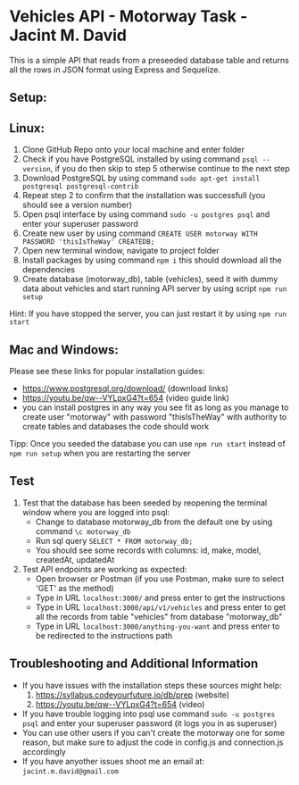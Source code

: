 # Vehicles API - Motorway Task - Jacint M. David
This is a simple API that reads from a preseeded database table and returns all the rows in JSON format using Express and Sequelize.

## Setup:

## Linux:

1. Clone GitHub Repo onto your local machine and enter folder
2. Check if you have PostgreSQL installed by using command ```psql --version```, if you do then skip to step 5 otherwise continue to the next step
3. Download PostgreSQL by using command ```sudo apt-get install postgresql postgresql-contrib```
4. Repeat step 2 to confirm that the installation was successfull (you should see a version number)
5. Open psql interface by using command ```sudo -u postgres psql``` and enter your superuser password
6. Create new user by using command ```CREATE USER motorway WITH PASSWORD 'thisIsTheWay' CREATEDB;``` 
8. Open new terminal window, navigate to project folder
9. Install packages by using command ```npm i``` this should download all the dependencies
10. Create database (motorway_db), table (vehicles), seed it with dummy data about vehicles and start running API server by using script ```npm run setup```

Hint: If you have stopped the server, you can just restart it by using ```npm run start```


## Mac and Windows:
Please see these links for popular installation guides:
- https://www.postgresql.org/download/ (download links) 
- https://youtu.be/qw--VYLpxG4?t=654 (video guide link)
- you can install postgres in any way you see fit as long as you manage to create user "motorway" with password "thisIsTheWay" with authority to create tables and databases the code should work

Tipp: Once you seeded the database you can use ```npm run start``` instead of ```npm run setup``` when you are restarting the server

## Test
1. Test that the database has been seeded by reopening the terminal window where you are logged into psql:
    - Change to database motorway_db from the default one by using command ```\c motorway_db```
    - Run sql query ```SELECT * FROM motorway_db;```
    - You should see some records with columns: id, make, model, createdAt, updatedAt
2. Test API endpoints are working as expected:
    - Open browser or Postman (if you use Postman, make sure to select 'GET' as the method)
    - Type in URL ```localhost:3000/``` and press enter to get the instructions
    - Type in URL ```localhost:3000/api/v1/vehicles``` and press enter to get all the records from table "vehicles" from database "motorway_db"
    - Type in URL ```localhost:3000/anything-you-want``` and press enter to be redirected to the instructions path

## Troubleshooting and Additional Information
- If you have issues with the installation steps these sources might help:
    1. https://syllabus.codeyourfuture.io/db/prep (website)
    2. https://youtu.be/qw--VYLpxG4?t=654 (video)
- If you have trouble logging into psql use command ```sudo -u postgres psql``` and enter your superuser password (it logs you in as superuser)
- You can use other users if you can't create the motorway one for some reason, but make sure to adjust the code in config.js and connection.js accordingly
- If you have anyother issues shoot me an email at: ```jacint.m.david@gmail.com```  
